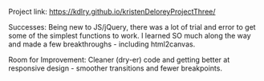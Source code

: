Project link: https://kdlry.github.io/kristenDeloreyProjectThree/

Successes:
Being new to JS/jQuery, there was a lot of trial and error to get some of the simplest functions to work.  I learned SO much along the way and made a few breakthroughs - including html2canvas.

Room for Improvement:
Cleaner (dry-er) code and getting better at responsive design - smoother transitions and fewer breakpoints.